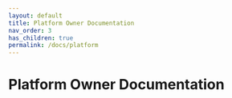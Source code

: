 ```yaml
---
layout: default
title: Platform Owner Documentation
nav_order: 3
has_children: true
permalink: /docs/platform
---
```


# Platform Owner Documentation